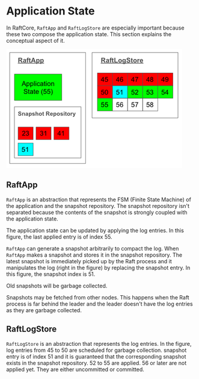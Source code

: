 # Application State

In RaftCore, `RaftApp` and `RaftLogStore` are especially important because
these two compose the application state.
This section explains the conceptual aspect of it.

![](images/application-state.png)

## RaftApp

`RaftApp` is an abstraction that represents the FSM (Finite State Machine) of the application
and the snapshot repository.
The snapshot repository isn't separated because the contents of the snapshot is 
strongly coupled with the application state.

The application state can be updated by applying the log entries.
In this figure, the last applied entry is of index 55.

`RaftApp` can generate a snapshot arbitrarily to compact the log.
When `RaftApp` makes a snapshot and stores it in the snapshot repository.
The latest snapshot is immediately picked up by the Raft process and it 
manipulates the log (right in the figure) by replacing the snapshot entry.
In this figure, the snapshot index is 51.

Old snapshots will be garbage collected.

Snapshots may be fetched from other nodes.
This happens when the Raft process is far behind the leader and
the leader doesn't have the log entries as they are garbage collected.

## RaftLogStore

`RaftLogStore` is an abstraction that represents the log entries.
In the figure, log entries from 45 to 50 are scheduled for garbage collection.
snapshot entry is of index 51 and it is guaranteed that the corresponding snapshot
exists in the snapshot repository. 52 to 55 are applied.
56 or later are not applied yet. They are either uncommitted or committed.